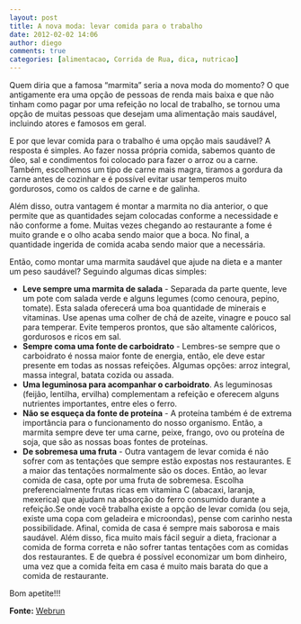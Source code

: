 ```yaml
---
layout: post
title: A nova moda: levar comida para o trabalho
date: 2012-02-02 14:06
author: diego
comments: true
categories: [alimentacao, Corrida de Rua, dica, nutricao]
---
```

Quem diria que a famosa “marmita” seria a nova moda do momento? O que antigamente era uma opção de pessoas de renda mais baixa e que não tinham como pagar por uma refeição no local de trabalho, se tornou uma opção de muitas pessoas que desejam uma alimentação mais saudável, incluindo atores e famosos em geral.

E por que levar comida para o trabalho é uma opção mais saudável? A resposta é simples. Ao fazer nossa própria comida, sabemos quanto de óleo, sal e condimentos foi colocado para fazer o arroz ou a carne. Também, escolhemos um tipo de carne mais magra, tiramos a gordura da carne antes de cozinhar e é possível evitar usar temperos muito gordurosos, como os caldos de carne e de galinha.

Além disso, outra vantagem é montar a marmita no dia anterior, o que permite que as quantidades sejam colocadas conforme a necessidade e não conforme a fome. Muitas vezes chegando ao restaurante a fome é muito grande e o olho acaba sendo maior que a boca. No final, a quantidade ingerida de comida acaba sendo maior que a necessária.

Então, como montar uma marmita saudável que ajude na dieta e a manter um peso saudável? Seguindo algumas dicas simples:
<ul>
	<li><strong>Leve sempre uma marmita de salada</strong> - Separada da parte quente, leve um pote com salada verde e alguns legumes (como cenoura, pepino, tomate). Esta salada oferecerá uma boa quantidade de minerais e vitaminas. Use apenas uma colher de chá de azeite, vinagre e pouco sal para temperar. Evite temperos prontos, que são altamente calóricos, gordurosos e ricos em sal.</li>
	<li><strong>Sempre coma uma fonte de carboidrato</strong> - Lembres-se sempre que o carboidrato é nossa maior fonte de energia, então, ele deve estar presente em todas as nossas refeições. Algumas opções: arroz integral, massa integral, batata cozida ou assada.</li>
	<li><strong>Uma leguminosa para acompanhar o carboidrato</strong>. As leguminosas (feijão, lentilha, ervilha) complementam a refeição e oferecem alguns nutrientes importantes, entre eles o ferro.</li>
	<li><strong>Não se esqueça da fonte de proteína</strong> - A proteína também é de extrema importância para o funcionamento do nosso organismo. Então, a marmita sempre deve ter uma carne, peixe, frango, ovo ou proteína de soja, que são as nossas boas fontes de proteínas.</li>
	<li><strong>De sobremesa uma fruta</strong> - Outra vantagem de levar comida é não sofrer com as tentações que sempre estão expostas nos restaurantes. E a maior das tentações normalmente são os doces. Então, ao levar comida de casa, opte por uma fruta de sobremesa. Escolha preferencialmente frutas ricas em vitamina C (abacaxi, laranja, mexerica) que ajudam na absorção do ferro consumido durante a refeição.Se onde você trabalha existe a opção de levar comida (ou seja, existe uma copa com geladeira e microondas), pense com carinho nesta possibilidade. Afinal, comida de casa é sempre mais saborosa e mais saudável. Além disso, fica muito mais fácil seguir a dieta, fracionar a comida de forma correta e não sofrer tantas tentações com as comidas dos restaurantes. E de quebra é possível economizar um bom dinheiro, uma vez que a comida feita em casa é muito mais barata do que a comida de restaurante.</li>
</ul>
Bom apetite!!!

<strong>Fonte:</strong> <a href="http://www.webrun.com.br/home/n/a-nova-moda-levar-comida-para-o-trabalho/13237" target="_blank">Webrun</a>

